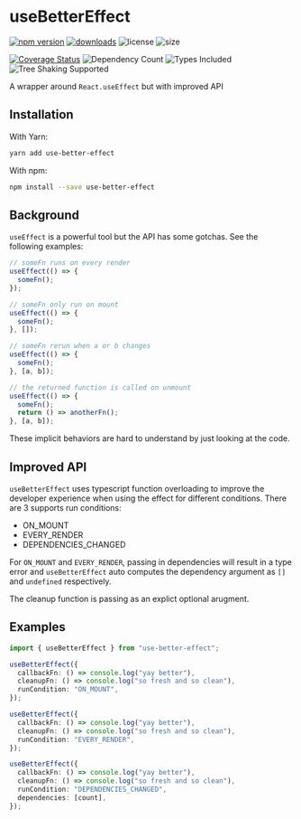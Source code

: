 # useBetterEffect

[![npm version](https://img.shields.io/npm/v/use-better-effect.svg)][npm_url]
[![downloads](https://img.shields.io/npm/dt/use-better-effect.svg)][npm_url]
![license](https://img.shields.io/npm/l/use-better-effect.svg)
![size](https://img.shields.io/bundlephobia/minzip/use-better-effect)

[![Coverage Status](https://coveralls.io/repos/github/davidhu2000/use-better-effect/badge.svg?branch=main)](https://coveralls.io/github/davidhu2000/use-better-effect?branch=main)
![Dependency Count](https://badgen.net/bundlephobia/dependency-count/use-better-effect)
![Types Included](https://img.shields.io/npm/types/use-better-effect)
![Tree Shaking Supported](https://badgen.net/bundlephobia/tree-shaking/use-better-effect)

[npm_url]: https://www.npmjs.org/package/use-better-effect

A wrapper around `React.useEffect` but with improved API

## Installation

With Yarn:

```bash
yarn add use-better-effect
```

With npm:

```bash
npm install --save use-better-effect
```

## Background

`useEffect` is a powerful tool but the API has some gotchas. See the following examples:

```ts
// someFn runs on every render
useEffect(() => {
  someFn();
});

// someFn only run on mount
useEffect(() => {
  someFn();
}, []);

// someFn rerun when a or b changes
useEffect(() => {
  someFn();
}, [a, b]);

// the returned function is called on unmount
useEffect(() => {
  someFn();
  return () => anotherFn();
}, [a, b]);
```

These implicit behaviors are hard to understand by just looking at the code.

## Improved API

`useBetterEffect` uses typescript function overloading to improve the developer experience when using the effect for different conditions. There are 3 supports run conditions:

- ON_MOUNT
- EVERY_RENDER
- DEPENDENCIES_CHANGED

For `ON_MOUNT` and `EVERY_RENDER`, passing in dependencies will result in a type error and `useBetterEffect` auto computes the dependency argument as `[]` and `undefined` respectively.

The cleanup function is passing as an explict optional arugment.

## Examples

```ts
import { useBetterEffect } from "use-better-effect";

useBetterEffect({
  callbackFn: () => console.log("yay better"),
  cleanupFn: () => console.log("so fresh and so clean"),
  runCondition: "ON_MOUNT",
});

useBetterEffect({
  callbackFn: () => console.log("yay better"),
  cleanupFn: () => console.log("so fresh and so clean"),
  runCondition: "EVERY_RENDER",
});

useBetterEffect({
  callbackFn: () => console.log("yay better"),
  cleanupFn: () => console.log("so fresh and so clean"),
  runCondition: "DEPENDENCIES_CHANGED",
  dependencies: [count],
});
```

